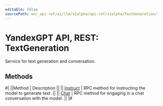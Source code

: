 ```yaml
---
editable: false
sourcePath: en/_api-ref/ai/llm/v1alpha/api-ref/v1alpha/TextGeneration/index.md
---
```


# YandexGPT API, REST: TextGeneration

Service for text generation and conversation.

## Methods

#|
||Method | Description ||
|| [Instruct](instruct.md) | RPC method for instructing the model to generate text. ||
|| [Chat](chat.md) | RPC method for engaging in a chat conversation with the model. ||
|#